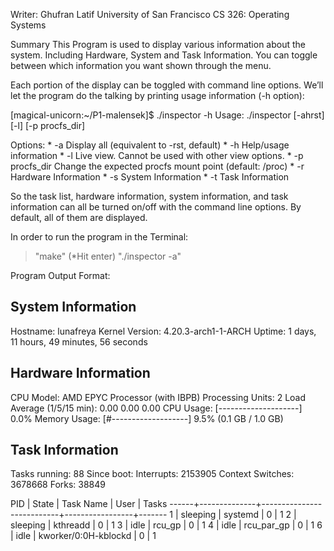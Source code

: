 Writer: Ghufran Latif
University of San Francisco
CS 326: Operating Systems

Summary
This Program is used to display various information about the system. Including Hardware, System and Task Information. You can toggle between which information you want shown through the menu.


Each portion of the display can be toggled with command line options. We’ll let the program do the talking by printing usage information (-h option):

[magical-unicorn:~/P1-malensek]$ ./inspector -h
Usage: ./inspector [-ahrst] [-l] [-p procfs_dir]

Options:
    * -a              Display all (equivalent to -rst, default)
    * -h              Help/usage information
    * -l              Live view. Cannot be used with other view options.
    * -p procfs_dir   Change the expected procfs mount point (default: /proc)
    * -r              Hardware Information
    * -s              System Information
    * -t              Task Information

So the task list, hardware information, system information, and task information can all be turned on/off with the command line options. By default, all of them are displayed.


In order to run the program in the Terminal:
> "make"
(*Hit enter)
> "./inspector -a"

Program Output Format:

System Information
------------------
Hostname: lunafreya
Kernel Version: 4.20.3-arch1-1-ARCH
Uptime: 1 days, 11 hours, 49 minutes, 56 seconds

Hardware Information
------------------
CPU Model: AMD EPYC Processor (with IBPB)
Processing Units: 2
Load Average (1/5/15 min): 0.00 0.00 0.00
CPU Usage:    [--------------------] 0.0%
Memory Usage: [#-------------------] 9.5% (0.1 GB / 1.0 GB)

Task Information
----------------
Tasks running: 88
Since boot:
Interrupts: 2153905
Context Switches: 3678668
Forks: 38849

PID |        State |                 Task Name |            User | Tasks 
------+--------------+---------------------------+-----------------+-------
1 |     sleeping |                   systemd |               0 | 1 
2 |     sleeping |                  kthreadd |               0 | 1 
3 |         idle |                    rcu_gp |               0 | 1 
4 |         idle |                rcu_par_gp |               0 | 1 
6 |         idle |      kworker/0:0H-kblockd |               0 | 1 
